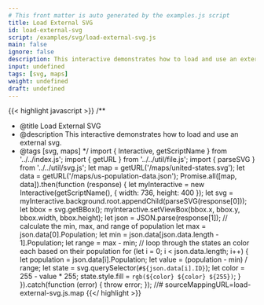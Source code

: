 ```yaml
---
# This front matter is auto generated by the examples.js script
title: Load External SVG
id: load-external-svg
script: /examples/svg/load-external-svg.js
main: false
ignore: false
description: This interactive demonstrates how to load and use an external svg.
input: undefined
tags: [svg, maps]
weight: undefined
draft: undefined
---
```


{{< highlight javascript >}}
/**
* @title Load External SVG
* @description This interactive demonstrates how to load and use an external svg.
* @tags [svg, maps]
*/
import { Interactive, getScriptName } from '../../index.js';
import { getURL } from '../../util/file.js';
import { parseSVG } from '../../util/svg.js';
let map = getURL('/maps/united-states.svg');
let data = getURL('/maps/us-population-data.json');
Promise.all([map, data]).then(function (response) {
    let myInteractive = new Interactive(getScriptName(), {
        width: 736,
        height: 400
    });
    let svg = myInteractive.background.root.appendChild(parseSVG(response[0]));
    let bbox = svg.getBBox();
    myInteractive.setViewBox(bbox.x, bbox.y, bbox.width, bbox.height);
    let json = JSON.parse(response[1]);
    // calculate the min, max, and range of population
    let max = json.data[0].Population;
    let min = json.data[json.data.length - 1].Population;
    let range = max - min;
    // loop through the states an color each based on their population
    for (let i = 0; i < json.data.length; i++) {
        let population = json.data[i].Population;
        let value = (population - min) / range;
        let state = svg.querySelector(`#${json.data[i].ID}`);
        let color = 255 - value * 255;
        state.style.fill = `rgb(${color} ${color} ${255})`;
    }
}).catch(function (error) {
    throw error;
});
//# sourceMappingURL=load-external-svg.js.map
{{</ highlight >}}

